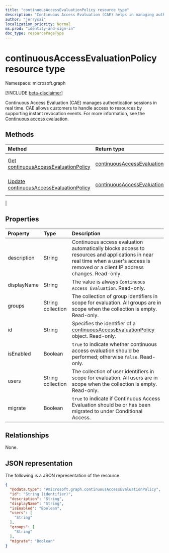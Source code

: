 ```yaml
---
title: "continuousAccessEvaluationPolicy resource type"
description: "Continuous Access Evaluation (CAE) helps in managing authentication sessions in real time. CAE allows customers to handle access to resources by supporting instant revocation events."
author: "jerrysai"
localization_priority: Normal
ms.prod: "identity-and-sign-in"
doc_type: resourcePageType
---
```


# continuousAccessEvaluationPolicy resource type

Namespace: microsoft.graph

[!INCLUDE [beta-disclaimer](../../includes/beta-disclaimer.md)]

Continuous Access Evaluation (CAE) manages authentication sessions in real time. CAE allows customers to handle access to resources by supporting instant revocation events.  For more information, see the [Continuous access evaluation](/azure/active-directory/fundamentals/concept-fundamentals-continuous-access-evaluation).

## Methods
|Method|Return type|Description|
|:---|:---|:---|
|[Get continuousAccessEvaluationPolicy](../api/continuousaccessevaluationpolicy-get.md)|[continuousAccessEvaluationPolicy](../resources/continuousaccessevaluationpolicy.md)|Read the properties of a [continuousAccessEvaluationPolicy](../resources/continuousaccessevaluationpolicy.md) object.|
|[Update continuousAccessEvaluationPolicy](../api/continuousaccessevaluationpolicy-update.md)|[continuousAccessEvaluationPolicy](../resources/continuousaccessevaluationpolicy.md)|Update the properties of a [continuousAccessEvaluationPolicy](../resources/continuousaccessevaluationpolicy.md) object.|
|
## Properties
|Property|Type|Description|
|:---|:---|:---|
|description|String|Continuous access evaluation automatically blocks access to resources and applications in near real time when a user's access is removed or a client IP address changes. Read-only.|
|displayName|String| The value is always `Continuous Access Evaluation`. Read-only.|
|groups|String collection|The collection of group identifiers in scope for evaluation. All groups are in scope when the collection is empty. Read-only.|
|id|String|Specifies the identifier of a [continuousAccessEvaluationPolicy](#continuousaccessevaluationpolicy-resource-type) object. Read-only.|
|isEnabled|Boolean| `true` to indicate whether continuous access evaluation should be performed; otherwise `false`. Read-only.|
|users|String collection|The collection of user identifiers in scope for evaluation. All users are in scope when the collection is empty. Read-only.|
|migrate|Boolean| `true` to indicate if Continuous Access Evaluation should be or has been migrated to under Conditional Access.|
## Relationships
None.

## JSON representation
The following is a JSON representation of the resource.
<!-- {
  "blockType": "resource",
  "keyProperty": "id",
  "@odata.type": "microsoft.graph.continuousAccessEvaluationPolicy",
  "baseType": "microsoft.graph.entity",
  "openType": false
}
-->
``` json
{
  "@odata.type": "#microsoft.graph.continuousAccessEvaluationPolicy",
  "id": "String (identifier)",
  "description": "String",
  "displayName": "String",
  "isEnabled": "Boolean",
  "users": [
    "String"
  ],
  "groups": [
    "String"
  ],
  "migrate": "Boolean"
}
```
